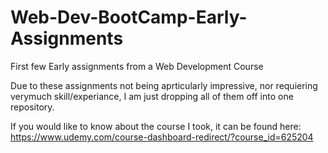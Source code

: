 # Web-Dev-BootCamp-Early-Assignments
First few Early assignments from a Web Development Course

Due to these assignments not being aprticularly impressive, nor requiering verymuch skill/experiance, I am just dropping all of them 
off into one repository. 

If you would like to know about the course I took, it can be found here:
https://www.udemy.com/course-dashboard-redirect/?course_id=625204

